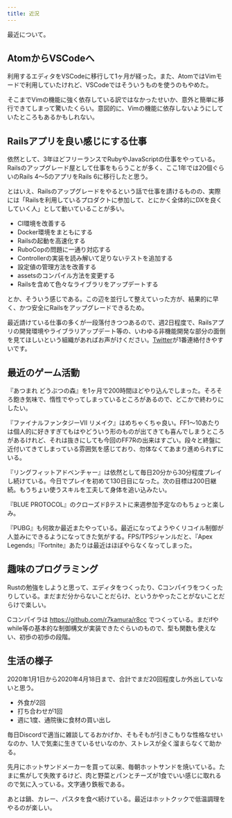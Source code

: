```yaml
---
title: 近況
---
```


最近について。

## AtomからVSCodeへ

利用するエディタをVSCodeに移行して1ヶ月が経った。また、AtomではVimモードで利用していたけれど、VSCodeではそういうものを使うのもやめた。

そこまでVimの機能に強く依存している訳ではなかったせいか、意外と簡単に移行できてしまって驚いたくらい。意図的に、Vimの機能に依存しないようにしていたところもあるかもしれない。

## Railsアプリを良い感じにする仕事

依然として、3年ほどフリーランスでRubyやJavaScriptの仕事をやっている。Railsのアップグレード屋として仕事をもらうことが多く、ここ1年では20個ぐらいのRails 4〜5のアプリをRails 6に移行したと思う。

とはいえ、Railsのアップグレードをやるという話で仕事を請けるものの、実際には「Railsを利用しているプロダクトに参加して、とにかく全体的にDXを良くしていく人」として動いていることが多い。

- CI環境を改善する
- Docker環境をまともにする
- Railsの起動を高速化する
- RuboCopの問題に一通り対応する
- Controllerの実装を読み解いて足りないテストを追加する
- 設定値の管理方法を改善する
- assetsのコンパイル方法を変更する
- Railsを含めて色々なライブラリをアップデートする

とか、そういう感じである。この辺を並行して整えていった方が、結果的に早く、かつ安全にRailsをアップグレードできるため。

最近請けている仕事の多くが一段落付きつつあるので、週2日程度で、Railsアプリの開発環境やライブラリアップデート等の、いわゆる非機能開発な部分の面倒を見てほしいという組織があればお声がけください。[Twitter](https://twitter.com/r7kamura)が1番連絡付きやすいです。

## 最近のゲーム活動

『あつまれ どうぶつの森』を1ヶ月で200時間ほどやり込んでしまった。そろそろ飽き気味で、惰性でやってしまっているところがあるので、どこかで終わりにしたい。

『ファイナルファンタジーVII リメイク』はめちゃくちゃ良い。FF1〜10あたりは個人的に好きすぎてもはやどういう形のものが出てきても喜んでしまうところがあるけれど、それは抜きにしても今回のFF7Rの出来はすごい。段々と終盤に近付いてきてしまっている雰囲気を感じており、勿体なくてあまり進められずにいる。

『リングフィットアドベンチャー』は依然として毎日20分から30分程度プレイし続けている。今日でプレイを初めて130日目になった。次の目標は200日継続。もうちょい使うスキルを工夫して身体を追い込みたい。

『BLUE PROTOCOL』のクローズドβテストに来週参加予定なのもちょっと楽しみ。

『PUBG』も何故か最近またやっている。最近になってようやくリコイル制御が人並みにできるようになってきた気がする。FPS/TPSジャンルだと、『Apex Legends』『Fortnite』あたりは最近はほぼやらなくなってしまった。

## 趣味のプログラミング

Rustの勉強をしようと思って、エディタをつくったり、Cコンパイラをつくったりしている。まだまだ分からないことだらけ、というかやったことがないことだらけで楽しい。

Cコンパイラは https://github.com/r7kamura/r8cc でつくっている。まだifやwhile等の基本的な制御構文が実装できたぐらいのもので、型も関数も使えない、初歩の初歩の段階。

## 生活の様子

2020年1月1日から2020年4月18日まで、合計でまだ20回程度しか外出していないと思う。

- 外食が2回
- 打ち合わせが1回
- 週に1度、通院後に食材の買い出し

毎日Discordで適当に雑談してるおかげか、そもそもが引きこもりな性格なせいなのか、1人で気楽に生きているせいなのか、ストレスが全く溜まらなくて助かる。

先月にホットサンドメーカーを買って以来、毎朝ホットサンドを焼いている。たまに焦がして失敗するけど、肉と野菜とパンとチーズが1食でいい感じに取れるので気に入っている。文字通り鉄板である。

あとは鍋、カレー、パスタを食べ続けている。最近はホットクックで低温調理をやるのが楽しい。
